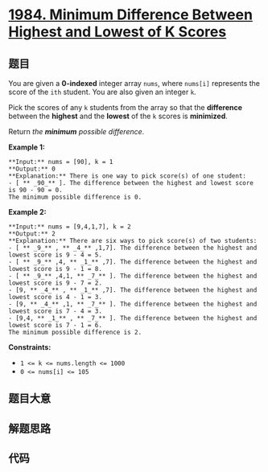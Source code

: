 # [1984. Minimum Difference Between Highest and Lowest of K Scores](https://leetcode.com/problems/minimum-difference-between-highest-and-lowest-of-k-scores)

## 题目

You are given a **0-indexed** integer array `nums`, where `nums[i]` represents
the score of the `ith` student. You are also given an integer `k`.

Pick the scores of any `k` students from the array so that the **difference**
between the **highest** and the **lowest** of the `k` scores is **minimized**.

Return _the **minimum** possible difference_.



**Example 1:**

    
    
    **Input:** nums = [90], k = 1
    **Output:** 0
    **Explanation:** There is one way to pick score(s) of one student:
    - [ ** _90_** ]. The difference between the highest and lowest score is 90 - 90 = 0.
    The minimum possible difference is 0.
    

**Example 2:**

    
    
    **Input:** nums = [9,4,1,7], k = 2
    **Output:** 2
    **Explanation:** There are six ways to pick score(s) of two students:
    - [ ** _9_** , ** _4_** ,1,7]. The difference between the highest and lowest score is 9 - 4 = 5.
    - [ ** _9_** ,4, ** _1_** ,7]. The difference between the highest and lowest score is 9 - 1 = 8.
    - [ ** _9_** ,4,1, ** _7_** ]. The difference between the highest and lowest score is 9 - 7 = 2.
    - [9, ** _4_** , ** _1_** ,7]. The difference between the highest and lowest score is 4 - 1 = 3.
    - [9, ** _4_** ,1, ** _7_** ]. The difference between the highest and lowest score is 7 - 4 = 3.
    - [9,4, ** _1_** , ** _7_** ]. The difference between the highest and lowest score is 7 - 1 = 6.
    The minimum possible difference is 2.



**Constraints:**

  * `1 <= k <= nums.length <= 1000`
  * `0 <= nums[i] <= 105`


## 题目大意

## 解题思路

## 代码

```javascript

```
